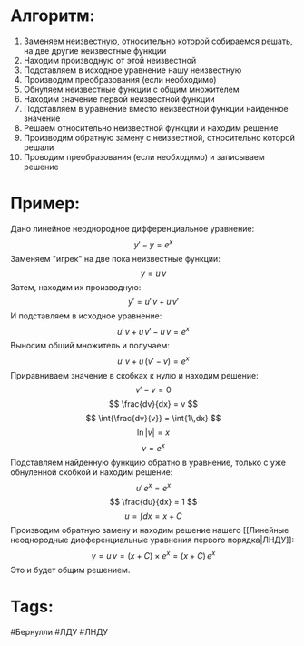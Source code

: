 # Алгоритм: 
1. Заменяем неизвестную, относительно которой собираемся решать, на две другие неизвестные функции
2. Находим производную от этой неизвестной 
3. Подставляем в исходное уравнение нашу неизвестную
4. Производим преобразования (если необходимо)
5. Обнуляем неизвестные функции с общим множителем
6. Находим значение первой неизвестной функции
7. Подставляем в уравнение вместо неизвестной функции найденное значение
8. Решаем относительно неизвестной функции и находим решение
9. Производим обратную замену с неизвестной, относительно которой решали
10. Проводим преобразования (если необходимо) и записываем решение

# Пример:
Дано линейное неоднородное дифференциальное уравнение:
$$ y' - y = e^{x} $$
Заменяем "игрек" на две пока неизвестные функции:
$$ y = u\,v $$
Затем, находим их производную:
$$ y' = u'\,v + u\,v' $$
И подставляем в исходное уравнение: 
$$ u'\,v + u\,v' - u\,v = e^{x} $$
Выносим общий множитель и получаем:
$$ u'\,v + u\,(v' - v) = e^{x} $$
Приравниваем значение в скобках к нулю и находим решение:
$$ v' - v = 0 $$
$$ \frac{dv}{dx} = v $$
$$ \int{\frac{dv}{v}} = \int{1\,dx} $$
$$ \ln{|v|} = x $$
$$ v = e^{x} $$
Подставляем найденную функцию обратно в уравнение, только с уже обнуленной скобкой и находим решение:
$$ u'\,e^{x} = e^{x} $$
$$ \frac{du}{dx} = 1 $$
$$ u = \int{dx} = x + C $$
Производим обратную замену и находим решение нашего [[Линейные неоднородные дифференциальные уравнения первого порядка|ЛНДУ]]:
$$ y = u\,v = (x + C)\times{e^{x}} = (x + C)\,e^{x} $$
Это и будет общим решением.

# Tags:
#Бернулли
#ЛДУ 
#ЛНДУ 